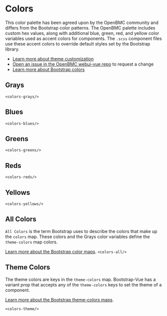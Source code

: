 # Colors

This color palette has been agreed upon by the OpenBMC community and differs
from the Bootstrap color patterns. The OpenBMC palette includes custom hex
values, along with additional blue, green, red, and yellow color variables used
as accent colors for components. The `.scss` component files use these accent
colors to override default styles set by the Bootstrap library.

- [Learn more about theme customization](/customization/theme/)
- [Open an issue in the OpenBMC webui-vue repo](https://github.com/openbmc/webui-vue/issues/new/choose)
  to request a change
- [Learn more about Bootstrap colors](https://getbootstrap.com/docs/4.4/getting-started/theming/#theme-colors)

## Grays

`<colors-grays/>`

## Blues

`<colors-blues/>`

## Greens

`<colors-greens/>`

## Reds

`<colors-reds/>`

## Yellows

`<colors-yellows/>`

## All Colors

`All Colors` is the term Bootstrap uses to describe the colors that make up the
`colors` map. These colors and the Grays color variables define the
`theme-colors` map colors.

[Learn more about the Bootstrap color maps](https://getbootstrap.com/docs/4.0/getting-started/theming/#all-colors).
`<colors-all/>`

## Theme Colors

The theme colors are keys in the `theme-colors` map. Bootstrap-Vue has a variant
prop that accepts any of the `theme-colors` keys to set the theme of a
component.

[Learn more about the Bootstrap theme-colors maps](https://getbootstrap.com/docs/4.0/getting-started/theming/#theme-colors).

`<colors-theme/>`
